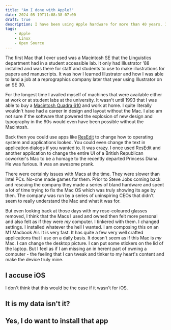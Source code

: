 ```yaml
---
title: "Am I done with Apple?"
date: 2024-05-19T11:08:38-07:00
draft: true
description: I have been using Apple hardware for more than 40 years. I think that I am not going to be doing so in the future
tags:
    - Apple
    - Linux
    - Open Source
---
```


The first Mac that I ever used was a Macintosh SE that the Linguistics department had in a student accessible lab. It only had Illustrator '88 installed and was there for staff and students to use to make illustrations for papers and manuscripts. It was how I learned Illustrator and how I was able to land a job at a reprographics company later that year using Illustrator on an SE 30.

For the longest time I availed myself of machines that were available either at work or at student labs at the university. It wasn't until 1993 that I was able to buy a [Macintosh Quadra 610](https://en.wikipedia.org/wiki/Macintosh_Quadra_610) and work at home. I quite literally wouldn't have had a career in design and layout without the Mac. I also am not sure if the software that powered the explosion of new design and typography in the 90s would even have been possible without the Macintosh.

Back then you could use apps like [ResEdit](https://en.wikipedia.org/wiki/ResEdit) to change how to operating system and applications looked. You could even change the text in application dialogs if you wanted to. It was crazy. I once used ResEdit and another application to change the entire UI of a British Republican coworker's Mac to be a homage to the recently departed Princess Diana. He was furious. It was an awesome prank.

There were certainly issues with Macs at the time. They were slower than Intel PCs. No-one made games for them. Prior to Steve Jobs coming back and rescuing the company they made a series of bland hardware and spent a lot of time trying to fix the Mac OS which was truly showing its age by then. The company was run by a series of uninspiring CEOs that didn't seem to really understand the Mac and what it was for.

But even looking back at those days with my rose-coloured glasses removed, I think that the Macs I used and owned then felt more personal and also felt as if they were *my* computer. I tinkered with them. I changed settings. I installed whatever the hell I wanted. I am composing this on an M1 Macbook Air. It is very fast. It has quite a few very well crafted applications that I use on a daily basis. It doesn't seem as if this Mac is _my_ Mac. I can change the desktop picture. I can put some stickers on the lid of the laptop. But I feel as if I am missing an in herent part of owning a computer - the feeling that I can tweak and tinker to my heart's content and make the device truly mine.

## I accuse iOS

I don't think that this would be the case if it wasn't for iOS.

## It is my data isn't it?



## Yes, I do want to install that app




